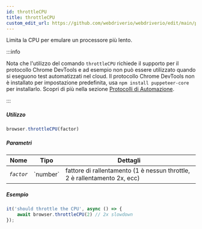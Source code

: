 ```yaml
---
id: throttleCPU
title: throttleCPU
custom_edit_url: https://github.com/webdriverio/webdriverio/edit/main/packages/webdriverio/src/commands/browser/throttleCPU.ts
---
```


Limita la CPU per emulare un processore più lento.

:::info

Nota che l'utilizzo del comando `throttleCPU` richiede il supporto per il protocollo Chrome DevTools e ad esempio
non può essere utilizzato quando si eseguono test automatizzati nel cloud. Il protocollo Chrome DevTools non è installato per impostazione predefinita,
usa `npm install puppeteer-core` per installarlo.
Scopri di più nella sezione [Protocolli di Automazione](/docs/automationProtocols).

:::

##### Utilizzo

```js
browser.throttleCPU(factor)
```

##### Parametri

<table>
  <thead>
    <tr>
      <th>Nome</th><th>Tipo</th><th>Dettagli</th>
    </tr>
  </thead>
  <tbody>
    <tr>
      <td><code><var>factor</var></code></td>
      <td>`number`</td>
      <td>fattore di rallentamento (1 è nessun throttle, 2 è rallentamento 2x, ecc)</td>
    </tr>
  </tbody>
</table>

##### Esempio

```js title="throttleCPU.js"
it('should throttle the CPU', async () => {
    await browser.throttleCPU(2) // 2x slowdown
});
```